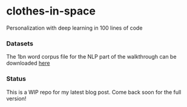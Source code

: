 # clothes-in-space
Personalization with deep learning in 100 lines of code

### Datasets
The 1bn word corpus file for the NLP part of the walkthrough can be downloaded 
[here](https://www.google.com)


### Status
This is a WIP repo for my latest blog post. Come back soon for the full version!
